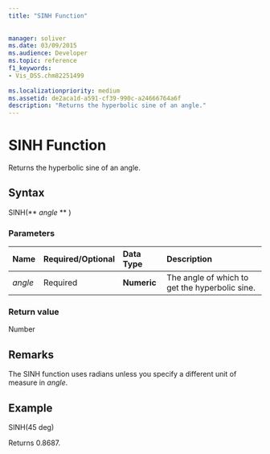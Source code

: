 ```yaml
---
title: "SINH Function"
 
 
manager: soliver
ms.date: 03/09/2015
ms.audience: Developer
ms.topic: reference
f1_keywords:
- Vis_DSS.chm82251499
 
ms.localizationpriority: medium
ms.assetid: de2aca1d-a591-cf39-990c-a24666764a6f
description: "Returns the hyperbolic sine of an angle."
---
```


# SINH Function

Returns the hyperbolic sine of an angle. 
  
## Syntax

SINH(** *angle* ** ) 
  
### Parameters

|**Name**|**Required/Optional**|**Data Type**|**Description**|
|:-----|:-----|:-----|:-----|
| _angle_ <br/> |Required  <br/> |**Numeric** <br/> |The angle of which to get the hyperbolic sine.  <br/> |
   
### Return value

Number
  
## Remarks

The SINH function uses radians unless you specify a different unit of measure in  _angle_.
  
## Example

SINH(45 deg) 
  
Returns 0.8687. 
  

